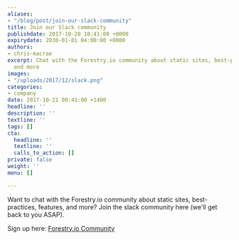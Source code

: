 ```yaml
---
aliases:
- "/blog/post/join-our-slack-community"
title: Join our Slack community
publishdate: 2017-10-20 10:41:00 +0000
expirydate: 2030-01-01 04:00:00 +0000
authors:
- chris-macrae
excerpt: Chat with the Forestry.io community about static sites, best-practices, features,
  and more
images:
- "/uploads/2017/12/slack.png"
categories:
- company
date: 2017-10-21 00:41:00 +1400
headline: ''
description: ''
textline: ''
tags: []
cta:
  headline: ''
  textline: ''
  calls_to_action: []
private: false
weight: ''
menu: []

---
```

Want to chat with the Forestry.io community about static sites, best-practices, features, and more? Join the slack community here (we'll get back to you ASAP).

Sign up here:
<span style="text-decoration-style: initial; text-decoration-color: initial;"><u><a href="https://join.slack.com/t/forestry-community/shared_invite/enQtMzQ2NzU0NTgwODQ4LWFmOWMxNjQ0Yzc4MGM1MDYzZGRhNjkyZGI3YzU5ODMyZGQzOWZlODA5YWM4ODEyYmI0Yjg3MjJlYjIwYzVhYWI">Forestry.io Community</a></u></span>
<!--
<form action="https://formspree.io/scott@forestry.io" method="POST" style="position:relative;">
<label for="_replyto" style="position: relative;
top: 0;
left: 0;
padding: 10px;
display: inline-block;">Email</label>
<input type="email" name="_replyto" style="border: 1px solid rgba(0, 0, 0, 0.09);
margin-bottom: 1em;">
<input type="submit" value="Join the Community" style="font-size: .54rem;
text-align: center;
font-weight: 700;
padding: 1.4em 1.8em;
border-radius: .15rem;
border: 1px solid transparent;
letter-spacing: .08em;
text-transform: uppercase;
transition: background-color .15s ease,border-color .15s ease;
outline: none;
color: #fff;
background-color: #21e09e;">
<input type="hidden" name="_next" value="https://forestry.io/blog/thanks-for-signing-up/" />
</form> -->